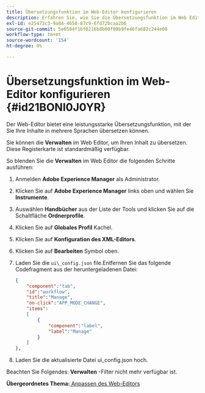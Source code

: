 ```yaml
---
title: Übersetzungsfunktion im Web-Editor konfigurieren
description: Erfahren Sie, wie Sie die Übersetzungsfunktion im Web Editor konfigurieren
exl-id: e25473c3-9a84-4658-87c9-6fd72bcaa2b6
source-git-commit: 5e0584f1bf0216b8b00f00b9fe46fa682c244e08
workflow-type: tm+mt
source-wordcount: '154'
ht-degree: 0%

---
```


# Übersetzungsfunktion im Web-Editor konfigurieren {#id21BONI0J0YR}

Der Web-Editor bietet eine leistungsstarke Übersetzungsfunktion, mit der Sie Ihre Inhalte in mehrere Sprachen übersetzen können.

Sie können die **Verwalten** im Web Editor, um Ihren Inhalt zu übersetzen. Diese Registerkarte ist standardmäßig verfügbar.

So blenden Sie die **Verwalten** im Web Editor die folgenden Schritte ausführen:

1. Anmelden **Adobe Experience Manager** als Administrator.
1. Klicken Sie auf **Adobe Experience Manager** links oben und wählen Sie **Instrumente**.
1. Auswählen **Handbücher** aus der Liste der Tools und klicken Sie auf die Schaltfläche **Ordnerprofile**.
1. Klicken Sie auf **Globales Profil** Kachel.
1. Klicken Sie auf **Konfiguration des XML-Editors**.
1. Klicken Sie auf **Bearbeiten** Symbol oben.
1. Laden Sie die `ui\_config.json` file.Entfernen Sie das folgende Codefragment aus der heruntergeladenen Datei:

   ```json
   {
       "component":"tab",
       "id":"workflow",
       "title":"Manage",
       "on-click":"APP_MODE_CHANGE",
       "items":
       [
           {
               "component":"label",
               "label":"Manage"
           }
       ]
   },
   ```

1. Laden Sie die aktualisierte Datei ui\_config.json hoch.

Beachten Sie Folgendes: **Verwalten** -Filter nicht mehr verfügbar ist.

**Übergeordnetes Thema:**[ Anpassen des Web-Editors](conf-web-editor.md)
